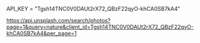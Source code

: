 API_KEY = "Tgsh14TNC0V0DAUt2rX72_QBzF22qyO-khCA0SB7kA4"


https://api.unsplash.com/search/photos?page=1&query=nature&client_id=Tgsh14TNC0V0DAUt2rX72_QBzF22qyO-khCA0SB7kA4&per_page=1